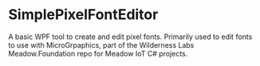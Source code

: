 # SimplePixelFontEditor

A basic WPF tool to create and edit pixel fonts. Primarily used to edit fonts to use with MicroGrpaphics, part of the Wilderness Labs Meadow.Foundation repo for Meadow IoT C# projects.
